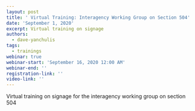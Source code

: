 ```yaml
---
layout: post
title: ' Virtual Training: Interagency Working Group on Section 504'
date: 'September 1, 2020'
excerpt: Virtual training on signage
authors:
  - dave-yanchulis
tags:
  - trainings
webinar: true
webinar-start: 'September 16, 2020 12:00 AM'
webinar-end: ''
registration-link: ''
video-link: ''
---
```

Virtual training on signage for the interagency working group on section 504
